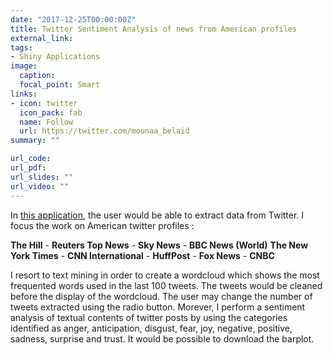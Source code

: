 ```yaml
---
date: "2017-12-25T00:00:00Z"
title: Twitter Sentiment Analysis of news from American profiles
external_link: 
tags:
- Shiny Applications
image: 
  caption: 
  focal_point: Smart
links:
- icon: twitter
  icon_pack: fab
  name: Follow
  url: https://twitter.com/mounaa_belaid
summary: ""

url_code: 
url_pdf: 
url_slides: ""
url_video: ""
---
```

  
In [this application](https://mounabelaid.shinyapps.io/twittersentimentanalysis/), the user would be able to extract data from Twitter. I focus the work on American twitter profiles :
  
  **The Hill** - **Reuters Top News** - **Sky News** - **BBC News (World)** 
  **The New York Times** - **CNN International** - **HuffPost** - **Fox News** -
  **CNBC**
  
I resort to text mining in order to create a wordcloud which shows the most frequented words used in the last 100 tweets. The tweets would be cleaned before the display of the wordcloud. The user may change the number of tweets extracted using the radio button. Morever, I perform a sentiment analysis of textual contents of twitter posts by using the categories identified as anger, anticipation, disgust, fear, joy, negative, positive, sadness, surprise and trust. It would be possible to download the barplot.

